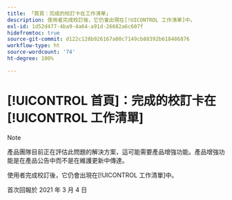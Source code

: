 ```yaml
---
title: 「首頁：完成的校訂卡在工作清單」
description: 使用者完成校訂後，它仍會出現在[!UICONTROL 工作清單]中。
exl-id: 1d52d477-4ba9-4a64-a91d-26682a6c607f
hidefromtoc: true
source-git-commit: d122c128b926167a00c7149cb88392b618486876
workflow-type: ht
source-wordcount: '74'
ht-degree: 100%

---
```


# [!UICONTROL 首頁]：完成的校訂卡在[!UICONTROL 工作清單]

>[!NOTE]
>
>產品團隊目前正在評估此問題的解決方案，這可能需要產品增強功能。產品增強功能是在產品公告中而不是在維護更新中傳達。

使用者完成校訂後，它仍會出現在[!UICONTROL 工作清單]中。

首次回報於 2021 年 3 月 4 日
